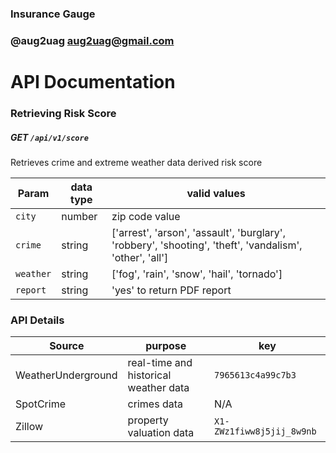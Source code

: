 ### Insurance Gauge
### @aug2uag <aug2uag@gmail.com>

# API Documentation

### Retrieving Risk Score

##### **GET** `/api/v1/score`
Retrieves crime and extreme weather data derived risk score

Param | data type | valid values
---- | ----- | ------
`city` | number | zip code value
`crime` | string | ['arrest', 'arson', 'assault', 'burglary', 'robbery', 'shooting', 'theft', 'vandalism', 'other', 'all']
`weather` | string | ['fog', 'rain', 'snow', 'hail', 'tornado']
`report` | string | 'yes' to return PDF report


### API Details
Source | purpose | key
---- | ---- | ------
WeatherUnderground | real-time and historical weather data | `7965613c4a99c7b3`
SpotCrime | crimes data | N/A
Zillow | property valuation data | `X1-ZWz1fiww8j5jij_8w9nb`